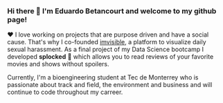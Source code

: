 ### Hi there 👋 I'm Eduardo Betancourt and welcome to my github page!


❤️ I love working on projects that are purpose driven and have a social cause. That's why I co-founded [imvisible](http://www.im-visible.com/), a platform to visualize daily sexual harassment.
As a final project of my Data Science bootcamp I developed **splocked** 🚫 which allows you to read reviews of your favorite movies and shows without spoilers. 

Currently, I'm a bioengineering student at Tec de Monterrey who is passionate about track and field, the environment and business and will continue to code throughout my carreer. 


<!--
**EduardoBetancourt/EduardoBetancourt** is a ✨ _special_ ✨ repository because its `README.md` (this file) appears on your GitHub profile.


Here are some ideas to get you started:

- 🔭 I’m currently working on co2go
- 🌱 I’m currently learning remote sensing and AI
- 👯 I’m looking to collaborate on forest verification technologies
- 🤔 I’m looking for help with merging 
- 💬 Ask me about Rails and Python
- 📫 How to reach me: IG @edubeta2000 and Twitter @eduardobetanco5
- ⚡ Fun fact: My favorite hobby is the long jump! 
-->

